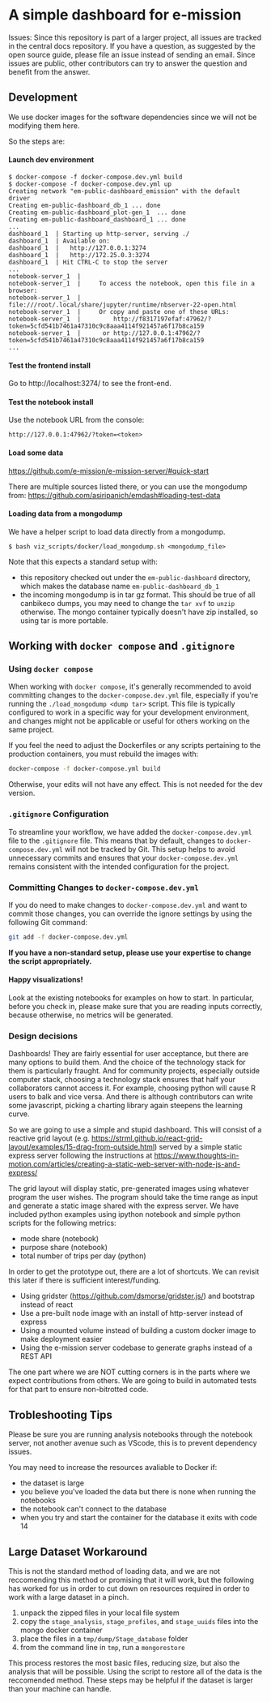 # A simple dashboard for e-mission

Issues: Since this repository is part of a larger project, all issues are tracked in the central docs repository. If you have a question, as suggested by the open source guide, please file an issue instead of sending an email. Since issues are public, other contributors can try to answer the question and benefit from the answer.

## Development

We use docker images for the software dependencies since we will not be modifying them here.

So the steps are:

#### Launch dev environment

```
$ docker-compose -f docker-compose.dev.yml build
$ docker-compose -f docker-compose.dev.yml up
Creating network "em-public-dashboard_emission" with the default driver
Creating em-public-dashboard_db_1 ... done
Creating em-public-dashboard_plot-gen_1  ... done
Creating em-public-dashboard_dashboard_1 ... done
...
dashboard_1  | Starting up http-server, serving ./
dashboard_1  | Available on:
dashboard_1  |   http://127.0.0.1:3274
dashboard_1  |   http://172.25.0.3:3274
dashboard_1  | Hit CTRL-C to stop the server
...
notebook-server_1  |
notebook-server_1  |     To access the notebook, open this file in a browser:
notebook-server_1  |         file:///root/.local/share/jupyter/runtime/nbserver-22-open.html
notebook-server_1  |     Or copy and paste one of these URLs:
notebook-server_1  |         http://f8317197efaf:47962/?token=5cfd541b7461a47310c9c8aaa4114f921457a6f17b8ca159
notebook-server_1  |      or http://127.0.0.1:47962/?token=5cfd541b7461a47310c9c8aaa4114f921457a6f17b8ca159
...
```

#### Test the frontend install

Go to http://localhost:3274/ to see the front-end.

#### Test the notebook install

Use the notebook URL from the console:

```
http://127.0.0.1:47962/?token=<token>
```

#### Load some data

https://github.com/e-mission/e-mission-server/#quick-start

There are multiple sources listed there, or you can use the mongodump from:
https://github.com/asiripanich/emdash#loading-test-data

#### Loading data from a mongodump

We have a helper script to load data directly from a mongodump.

```
$ bash viz_scripts/docker/load_mongodump.sh <mongodump_file>
```

Note that this expects a standard setup with:
- this repository checked out under the `em-public-dashboard` directory, which makes the database name `em-public-dashboard_db_1`
- the incoming mongodump is in tar gz format. This should be true of all canbikeco dumps, you may need to change the `tar xvf` to `unzip` otherwise.  The mongo container typically doesn't have zip installed, so using tar is more portable.

## Working with `docker compose` and `.gitignore`

### Using `docker compose`

When working with `docker compose`, it's generally recommended to avoid committing changes to the `docker-compose.dev.yml` file, especially if you're running the `./load_mongodump <dump tar>` script. This file is typically configured to work in a specific way for your development environment, and changes might not be applicable or useful for others working on the same project.

If you feel the need to adjust the Dockerfiles or any scripts pertaining to the production containers, you must rebuild the images with:

```bash
docker-compose -f docker-compose.yml build
```

Otherwise, your edits will not have any effect. This is not needed for the dev version.

### `.gitignore` Configuration

To streamline your workflow, we have added the `docker-compose.dev.yml` file to the `.gitignore` file. This means that by default, changes to `docker-compose.dev.yml` will not be tracked by Git. This setup helps to avoid unnecessary commits and ensures that your `docker-compose.dev.yml` remains consistent with the intended configuration for the project.

### Committing Changes to `docker-compose.dev.yml`

If you do need to make changes to `docker-compose.dev.yml` and want to commit those changes, you can override the ignore settings by using the following Git command:

```bash
git add -f docker-compose.dev.yml
```

**If you have a non-standard setup, please use your expertise to change the script appropriately.**

#### Happy visualizations!

Look at the existing notebooks for examples on how to start.
In particular, before you check in, please make sure that you are reading
inputs correctly, because otherwise, no metrics will be generated.

### Design decisions

Dashboards! They are fairly essential for user acceptance, but there are many options to build them.
And the choice of the technology stack for them is particularly fraught.
And for community projects, especially outside computer stack, choosing a technology stack ensures that half your collaborators cannot access it.
For example, choosing python will cause R users to balk and vice versa.
And there is although contributors can write some javascript, picking a charting library again steepens the learning curve.

So we are going to use a simple and stupid dashboard.
This will consist of a reactive grid layout
(e.g. https://strml.github.io/react-grid-layout/examples/15-drag-from-outside.html)
served by a simple static express server following the instructions at
https://www.thoughts-in-motion.com/articles/creating-a-static-web-server-with-node-js-and-express/

The grid layout will display static, pre-generated images using whatever program the user wishes.
The program should take the time range as input and generate a static image shared with the express server.
We have included python examples using ipython notebook and simple python scripts for the following metrics:

- mode share (notebook)
- purpose share (notebook)
- total number of trips per day (python)

In order to get the prototype out, there are a lot of shortcuts. We can revisit
this later if there is sufficient interest/funding.

- Using gridster (https://github.com/dsmorse/gridster.js/) and bootstrap instead of react
- Use a pre-built node image with an install of http-server instead of express
- Using a mounted volume instead of building a custom docker image to make deployment easier
- Using the e-mission server codebase to generate graphs instead of a REST API

The one part where we are NOT cutting corners is in the parts where we expect
contributions from others. We are going to build in automated tests for that
part to ensure non-bitrotted code.

## Trobleshooting Tips

Please be sure you are running analysis notebooks through the notebook server, not another avenue such as VScode, this is to prevent dependency issues. 

You may need to increase the resources avaliable to Docker if:
- the dataset is large
- you believe you've loaded the data but there is none when running the notebooks
- the notebook can't connect to the database
- when you try and start the container for the database it exits with code 14

## Large Dataset Workaround

This is not the standard method of loading data, and we are not reccomending this method or promising that it will work, but the following has worked for us in order to cut down on resources required in order to work with a large dataset in a pinch.

1. unpack the zipped files in your local file system
2. copy the `stage_analysis`, `stage_profiles`, and `stage_uuids` files into the mongo docker container
3. place the files in a `tmp/dump/Stage_database` folder
4. from the command line in `tmp`, run a `mongorestore`

This process restores the most basic files, reducing size, but also the analysis that will be possible. Using the script to restore all of the data is the reccomended method. These steps may be helpful if the dataset is larger than your machine can handle. 
